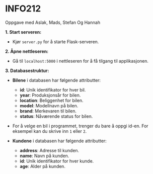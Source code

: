 # INFO212
Oppgave med Aslak, Mads, Stefan Og Hannah


**1. Start serveren:**
   - Kjør `server.py` for å starte Flask-serveren.

**2. Åpne nettleseren:**
   - Gå til `localhost:5000` i nettleseren for å få tilgang til applikasjonen.

**3. Databasestruktur:**
   - **Bilene** i databasen har følgende attributter:
     - **id**: Unik identifikator for hver bil.
     - **year**: Produksjonsår for bilen.
     - **location**: Beliggenhet for bilen.
     - **model**: Modellnavn på bilen.
     - **brand**: Merkevaren til bilen.
     - **status**: Nåværende status for bilen.

   - For å velge en bil i programmet, trenger du bare å oppgi id-en. For eksempel kan du skrive inn `1` eller `2`.

   - **Kundene** i databasen har følgende attributter:
     - **address**: Adresse til kunden.
     - **name**: Navn på kunden.
     - **id**: Unik identifikator for hver kunde.
     - **age**: Alder på kunden.

